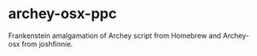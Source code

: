 # archey-osx-ppc
Frankenstein amalgamation of Archey script from Homebrew and Archey-osx from joshfinnie.
